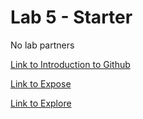 # Lab 5 - Starter

No lab partners

[Link to Introduction to Github](https://github.com/SohilNadarajan/introduction-to-github)

[Link to Expose](https://sohilnadarajan.github.io/cse110lab5/expose.html)

[Link to Explore](https://sohilnadarajan.github.io/cse110lab5/explore.html)
